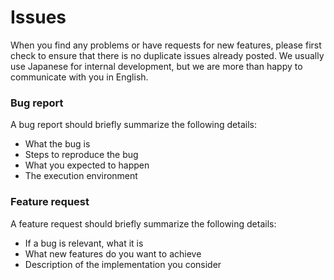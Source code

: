 # Issues
When you find any problems or have requests for new features, please first check to ensure that there is no duplicate issues already posted.
We usually use Japanese for internal development, but we are more than happy to communicate with you in English.

### Bug report
A bug report should briefly summarize the following details:
* What the bug is
* Steps to reproduce the bug
* What you expected to happen
* The execution environment

### Feature request

A feature request should briefly summarize the following details:

- If a bug is relevant, what it is
- What new features do you want to achieve
- Description of the implementation you consider
